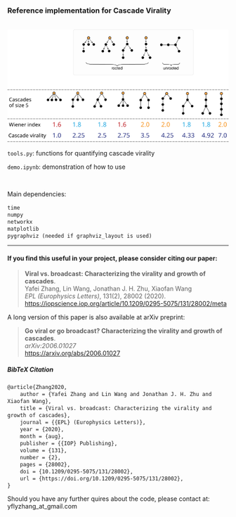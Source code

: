 ### Reference implementation for Cascade Virality
<br/>



<img src="cascade_virality.svg" width="700" />


<br/>

`tools.py`: functions for quantifying cascade virality

`demo.ipynb`: demonstration of how to use

<br/>

Main dependencies:
```
time
numpy
networkx
matplotlib
pygraphviz (needed if graphviz_layout is used)
```



---
#### If you find this useful in your project, please consider citing our paper:
> **Viral vs. broadcast: Characterizing the virality and growth of cascades**. <br/>
Yafei Zhang, Lin Wang, Jonathan J. H. Zhu, Xiaofan Wang <br/>
<em>EPL (Europhysics Letters)</em>, 131(2), 28002 (2020). <br/>
https://iopscience.iop.org/article/10.1209/0295-5075/131/28002/meta


A long version of this paper is also available at arXiv preprint:
> **Go viral or go broadcast? Characterizing the virality and growth of cascades**. <br/>
<em>arXiv:2006.01027</em> <br/>
https://arxiv.org/abs/2006.01027

##### BibTeX Citation

```
@article{Zhang2020,
    author = {Yafei Zhang and Lin Wang and Jonathan J. H. Zhu and Xiaofan Wang},
    title = {Viral vs. broadcast: Characterizing the virality and growth of cascades},
    journal = {{EPL} (Europhysics Letters)},
    year = {2020},
    month = {aug},
    publisher = {{IOP} Publishing},
    volume = {131},
    number = {2},
    pages = {28002},
    doi = {10.1209/0295-5075/131/28002},
    url = {https://doi.org/10.1209/0295-5075/131/28002},
}
```


Should you have any further quires about the code, please contact at: yflyzhang_at_gmail.com
